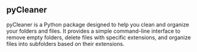 ## pyCleaner

pyCleaner is a Python package designed to help you clean and organize your folders and files. It provides a simple command-line interface to remove empty folders, delete files with specific extensions, and organize files into subfolders based on their extensions.


